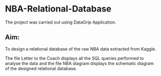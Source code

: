 # NBA-Relational-Database
The project was carried out using DataGrip Application. 
## Aim:
To design a relational database of the raw NBA data extracted from Kaggle. 

The file Letter to the Coach displays all the SQL queries performed to analyse the data and the file NBA diagram displays the schematic diagram of the designed relational database.
